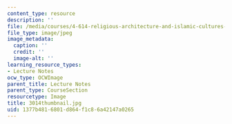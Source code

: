 ```yaml
---
content_type: resource
description: ''
file: /media/courses/4-614-religious-architecture-and-islamic-cultures-fall-2002/1377b4816801d864f1c86a42147a0265_3014thumbnail.jpg
file_type: image/jpeg
image_metadata:
  caption: ''
  credit: ''
  image-alt: ''
learning_resource_types:
- Lecture Notes
ocw_type: OCWImage
parent_title: Lecture Notes
parent_type: CourseSection
resourcetype: Image
title: 3014thumbnail.jpg
uid: 1377b481-6801-d864-f1c8-6a42147a0265
---
```

